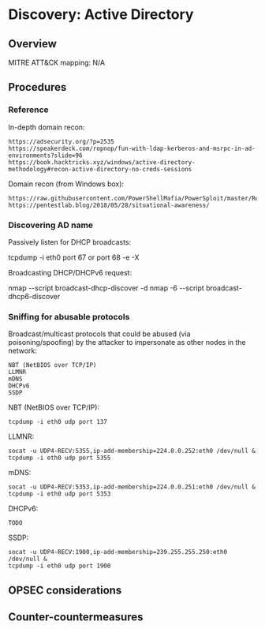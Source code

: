 
# Discovery: Active Directory

## Overview

MITRE ATT&CK mapping: N/A

## Procedures

### Reference

In-depth domain recon:

```
https://adsecurity.org/?p=2535
https://speakerdeck.com/ropnop/fun-with-ldap-kerberos-and-msrpc-in-ad-environments?slide=96
https://book.hacktricks.xyz/windows/active-directory-methodology#recon-active-directory-no-creds-sessions
```

Domain recon (from Windows box):

```
https://raw.githubusercontent.com/PowerShellMafia/PowerSploit/master/Recon/PowerView.ps1
https://pentestlab.blog/2018/05/28/situational-awareness/
```

### Discovering AD name

Passively listen for DHCP broadcasts:

   tcpdump -i eth0 port 67 or port 68 -e -X

Broadcasting DHCP/DHCPv6 request:

   nmap --script broadcast-dhcp-discover -d
   nmap -6 --script broadcast-dhcp6-discover 

### Sniffing for abusable protocols 

Broadcast/multicast protocols that could be abused (via poisoning/spoofing) by the attacker to impersonate as other nodes in the network:

```
NBT (NetBIOS over TCP/IP)
LLMNR
mDNS
DHCPv6
SSDP
```

NBT (NetBIOS over TCP/IP):

    tcpdump -i eth0 udp port 137

LLMNR:

    socat -u UDP4-RECV:5355,ip-add-membership=224.0.0.252:eth0 /dev/null &
    tcpdump -i eth0 udp port 5355

mDNS:

    socat -u UDP4-RECV:5353,ip-add-membership=224.0.0.251:eth0 /dev/null &
    tcpdump -i eth0 udp port 5353

DHCPv6:

    TODO

SSDP:

    socat -u UDP4-RECV:1900,ip-add-membership=239.255.255.250:eth0 /dev/null &
    tcpdump -i eth0 udp port 1900

## OPSEC considerations

## Counter-countermeasures
